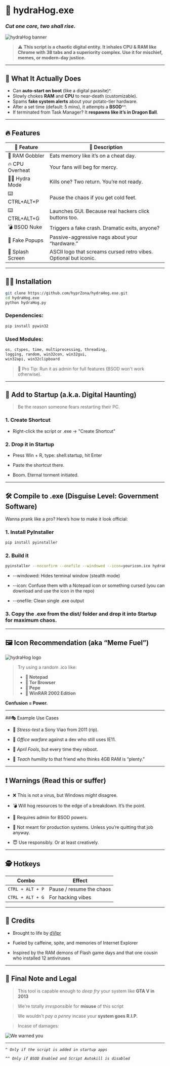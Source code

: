 # 🐗 hydraHog.exe  
### _Cut one core, two shall rise._  

![hydraHog banner](image.png)

> ⚠️ **This script is a chaotic digital entity. It inhales CPU & RAM like Chrome with 38 tabs and a superiority complex. Use it for mischief, memes, or modern-day justice.**

---

## 🤖 What It Actually Does
- Can **auto-start on boot** (like a digital parasite)^.
- Slowly chokes **RAM** and **CPU** to near-death (customizable).
- Spams **fake system alerts** about your potato-tier hardware.
- After a set time (default: 5 mins), it attempts a **BSOD**^^.
- If terminated from Task Manager? It **respawns like it’s in Dragon Ball**.

---

## 🔥 Features
| 🔧 Feature           | 💬 Description                                                    |
|---------------------|--------------------------------------------------------------------|
| 📯 RAM Gobbler       | Eats memory like it’s on a cheat day.                             |
| 🔥 CPU Overheat      | Your fans will beg for mercy.                                     |
| 🧟‍♂️ Hydra Mode        | Kills one? Two return. You’re not ready.                         |
| ⌨️ CTRL+ALT+P        | Pause the chaos if you get cold feet.                             |
| ⌨️ CTRL+ALT+G        | Launches GUI. Because real hackers click buttons too.             |
| 💣 BSOD Nuke         | Triggers a fake crash. Dramatic exits, anyone?                    |
| 🤡 Fake Popups       | Passive-aggressive nags about your “hardware.”                    |
| 🦠 Splash Screen     | ASCII logo that screams cursed retro vibes. Optional but iconic.  |

---

## 🧑‍💻 Installation
```bash
git clone https://github.com/hyprZona/hydraHog.exe.git
cd hydraHog.exe
python hydraHog.py
```
### Dependencies:
```bash
pip install pywin32
```
### Used Modules:
```python
os, ctypes, time, multiprocessing, threading,
logging, random, win32con, win32gui,
win32api, win32clipboard
```

> 🧠 Pro Tip: Run it as admin for full features (BSOD won't work otherwise).

---

## 🧟 Add to Startup (a.k.a. Digital Haunting)

> Be the reason someone fears restarting their PC.

### 1. Create Shortcut

  - Right-click the script or .exe → "Create Shortcut"

### 2. Drop it in Startup

  - Press Win + R, type: shell:startup, hit Enter
  
  - Paste the shortcut there.
  
  - Boom. Eternal torment initiated.

---

## 🛠️ Compile to .exe (Disguise Level: Government Software)
Wanna prank like a pro? Here’s how to make it look official:

### 1. Install PyInstaller
```bash
pip install pyinstaller
```
### 2. Build it
```bash
pyinstaller --noconfirm --onefile --windowed --icon=youricon.ico hydraHog.py
```
  - --windowed: Hides terminal window (stealth mode)
  
  - --icon: Confuse them with a Notepad icon or something cursed (you can download and use the icon in the repo)
  
  - --onefile: Clean single .exe output
### 3. Copy the .exe from the dist/ folder and drop it into Startup for maximum chaos.

---

## 🖼️ Icon Recommendation (aka “Meme Fuel”)

![hydraHog logo](hydraHog.png)

> Try using a random .ico like:
> - **📝 Notepad**  
> - **🧅 Tor Browser**
> - **🐸 Pepe**
> - **📀 WinRAR 2002 Edition**

  **Confusion = Power.**

---

##🎭 Example Use Cases

  - 💾 *Stress-test* a Sony Viao from 2011 (rip).

  - 🤝 *Office warfare* against a dev who still uses IE11.

  - 🤡 *April Fools*, but every time they reboot.

  - 🧠 *Teach humility* to that friend who thinks 4GB RAM is “plenty.”

---

## ❗ Warnings (Read this or suffer)
  - ❌ This is not a virus, but Windows *might* disagree.

  - 💣 Will hog resources to the edge of a breakdown. It’s the point.

  - 🔐 Requires admin for BSOD powers.

  - 🧯 Not meant for production systems. Unless you’re quitting that job anyway.

  - 😇 Use responsibly. Or at least creatively.

---

## 🕵️ Hotkeys

| Combo            | Effect                           |
| ---------------- | -------------------------------- |
| `CTRL + ALT + P` | Pause / resume the chaos         |
| `CTRL + ALT + G`       | For hacking vibes |

---

## 🤝 Credits
  - Brought to life by [dVlpr](https://github.com/hyprZona)

  - Fueled by caffeine, spite, and memories of Internet Explorer

  - Inspired by the RAM demons of Flash game days and that one cousin who installed 12 antiviruses

---

## 🐗 Final Note and Legal

> This tool is capable enough to *deep fry* your system like **GTA V in 2013**

> We're totally *irresponsible* for **misuse** of this script

> We wouldn't *pay a penny* incase your **system goes R.I.P.**

> Incase of damages:

![We warned you](https://c.tenor.com/HxESqpMBYt8AAAAd/tenor.gif)

---

*`^ Only if the script is added in startup apps`*

*`^^ Only if BSOD Enabled and Script Autokill is disabled`*
